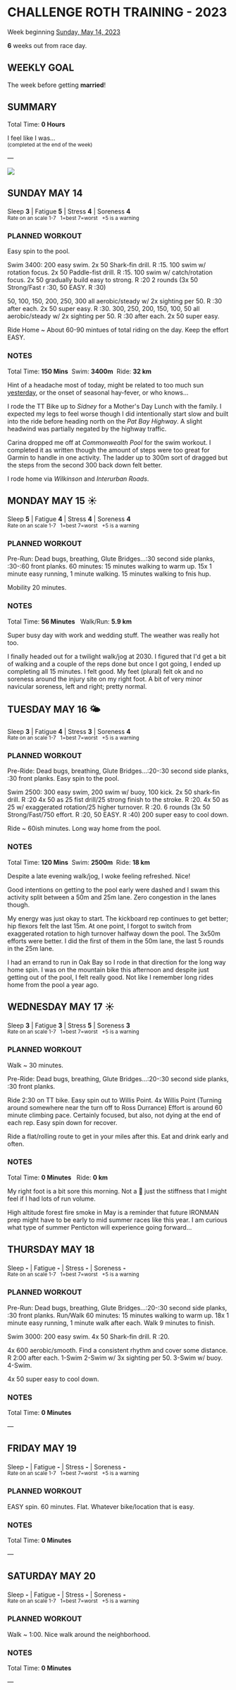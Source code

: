 # CHALLENGE ROTH TRAINING - 2023
Week beginning [Sunday, May 14, 2023](javascript:flick('sun');)

**6** weeks out from race day.

## WEEKLY GOAL
The week before getting **married**!

## SUMMARY
Total Time: **0 Hours**

I feel like I was...
<br /><sup>(completed at the end of the week)</sup>

&mdash;

![](/assets/jpg/II-9x550.jpeg)

## SUNDAY MAY 14
Sleep **3** | Fatigue **5** | Stress **4** | Soreness **4**
<sup><br />Rate on an scale 1-7 &nbsp; 1=best 7=worst &nbsp; +5 is a warning</sup>

### PLANNED WORKOUT
Easy spin to the pool.

Swim 3400: 
200 easy swim. 
2x 50 Shark-fin drill. R :15. 
100 swim w/ rotation focus. 
2x 50 Paddle-fist drill. R :15. 
100 swim w/ catch/rotation focus. 
2x 50 gradually build easy to strong. R :20
2 rounds (3x 50 Strong/Fast r :30, 50 EASY. R :30)

50, 100, 150, 200, 250, 300 all aerobic/steady w/ 2x sighting per 50. R :30 after each. 
2x 50 super easy. R :30. 
300, 250, 200, 150, 100, 50 all aerobic/steady w/ 2x sighting per 50. R :30 after each. 
2x 50 super easy. 

Ride Home ~ About 60-90 mintues of total riding on the day. 
Keep the effort EASY.

### NOTES
Total Time: **150 Mins** &nbsp;Swim: **3400m** &nbsp;Ride: **32 km**

Hint of a headache most of today, might be related to too much sun [yesterday](challenge2023-7weeksout?sat), or the onset of seasonal hay-fever, or who knows...

I rode the TT Bike up to _Sidney_ for a Mother's Day Lunch with the family.  I expected my legs to feel worse though I did intentionally start slow and built into the ride before heading north on the _Pat Bay Highway_.  A slight headwind was partially negated by the highway traffic.

Carina dropped me off at _Commonwealth Pool_ for the swim workout.  I completed it as written though the amount of steps were too great for Garmin to handle in one activity.  The ladder up to 300m sort of dragged but the steps from the second 300 back down felt better.

I rode home via _Wilkinson_ and _Interurban Roads_.

<!---->
## MONDAY MAY 15 ☀️
Sleep **5** | Fatigue **4** | Stress **4** | Soreness **4**
<sup><br />Rate on an scale 1-7 &nbsp; 1=best 7=worst &nbsp; +5 is a warning</sup>

### PLANNED WORKOUT
Pre-Run: Dead bugs, breathing, Glute Bridges...:30 second side planks, :30-:60 front planks.
60 minutes: 
15 minutes walking to warm up. 
15x 1 minute easy running, 1 minute walking. 
15 minutes walking to fnis hup. 

Mobility 20 minutes.

### NOTES
Total Time: **56 Minutes** &nbsp; Walk/Run: **5.9 km**

Super busy day with work and wedding stuff.  The weather was really hot too.

I finally headed out for a twilight walk/jog at 2030.  I figured that I'd get a bit of walking and a couple of the reps done but once I got going, I ended up completing all 15 minutes.  I felt good.  My feet (plural) felt ok and no soreness around the injury site on my right foot.  A bit of very minor navicular soreness, left and right; pretty normal.

<!---->
## TUESDAY MAY 16 🌤
Sleep **3** | Fatigue **4** | Stress **3** | Soreness **4**
<sup><br />Rate on an scale 1-7 &nbsp; 1=best 7=worst &nbsp; +5 is a warning</sup>

### PLANNED WORKOUT
Pre-Ride: Dead bugs, breathing, Glute Bridges...:20-:30 second side planks, :30 front planks.
Easy spin to the pool. 

Swim 2500: 
300 easy swim, 200 swim w/ buoy, 100 kick. 
2x 50 shark-fin drill. R :20
4x 50 as 25 fist drill/25 strong finish to the stroke. R :20. 
4x 50 as 25 w/ exaggerated rotation/25 higher turnover. R :20. 
6 rounds (3x 50 Strong/Fast/750 effort. R :20, 50 EASY. R :40)
200 super easy to cool down. 

Ride ~ 60ish minutes. Long way home from the pool.

### NOTES
Total Time: **120 Mins** &nbsp;Swim: **2500m** &nbsp;Ride: **18 km**

Despite a late evening walk/jog, I woke feeling refreshed.  Nice!
<!----->
Good intentions on getting to the pool early were dashed and I swam this activity split between a 50m and 25m lane.  Zero congestion in the lanes though.

My energy was just okay to start.  The kickboard rep continues to get better; hip flexors felt the last 15m.  At one point, I forgot to switch from exaggerated rotation to high turnover halfway down the pool.  The 3x50m efforts were better.  I did the first of them in the 50m lane, the last 5 rounds in the 25m lane.

I had an errand to run in Oak Bay so I rode in that direction for the long way home spin.  I was on the mountain bike this afternoon and despite just getting out of the pool, I felt really good.  Not like I remember long rides home from the pool a year ago.


<!---->
## WEDNESDAY MAY 17 ☀️
Sleep **3** | Fatigue **3** | Stress **5** | Soreness **3**
<sup><br />Rate on an scale 1-7 &nbsp; 1=best 7=worst &nbsp; +5 is a warning</sup>

### PLANNED WORKOUT
Walk ~ 30 minutes.

Pre-Ride: Dead bugs, breathing, Glute Bridges...:20-:30 second side planks, :30 front planks.

Ride 2:30 on TT bike.
Easy spin out to Willis Point.
4x Willis Point (Turning around somewhere near the turn off to Ross Durrance)
Effort is around 60 minute climbing pace.
Certainly focused, but also, not dying at the end of each rep.
Easy spin down for recover.

Ride a flat/rolling route to get in your miles after this.
Eat and drink early and often​.

### NOTES
Total Time: **0 Minutes** &nbsp; Ride: **0 km**

My right foot is a bit sore this morning.  Not a 🚩 just the stiffness that I might feel if I had lots of run volume.

High altitude forest fire smoke in May is a reminder that future IRONMAN prep might have to be early to mid summer races like this year.  I am curious what type of summer Penticton will experience going forward...
 
<!---->
## THURSDAY MAY 18
Sleep **-** | Fatigue **-** | Stress **-** | Soreness **-**
<sup><br />Rate on an scale 1-7 &nbsp; 1=best 7=worst &nbsp; +5 is a warning</sup>

### PLANNED WORKOUT
Pre-Run: Dead bugs, breathing, Glute Bridges...:20-:30 second side planks, :30 front planks.
Run/Walk 60 minutes: 
15 minutes walking to warm up. 
18x 1 minute easy running, 1 minute walk after each. 
Walk 9 minutes to finish. 

Swim 3000: 
200 easy swim. 
4x 50 Shark-fin drill. R :20. 

4x 600 aerobic/smooth. Find a consistent rhythm and cover some distance.
R 2:00 after each. 
1-Swim 
2-Swim w/ 3x sighting per 50. 
3-Swim w/ buoy. 
4-Swim. 

4x 50 super easy to cool down.

### NOTES
Total Time: **0 Minutes**

&mdash;  

<!---->
## FRIDAY MAY 19
Sleep **-** | Fatigue **-** | Stress **-** | Soreness **-**
<sup><br />Rate on an scale 1-7 &nbsp; 1=best 7=worst &nbsp; +5 is a warning</sup>

### PLANNED WORKOUT
EASY spin. 60 minutes. Flat. 
Whatever bike/location that is easy.

### NOTES
Total Time: **0 Minutes**

&mdash;  

<!---->
## SATURDAY MAY 20
Sleep **-** | Fatigue **-** | Stress **-** | Soreness **-**
<sup><br />Rate on an scale 1-7 &nbsp; 1=best 7=worst &nbsp; +5 is a warning</sup>

### PLANNED WORKOUT
Walk ~ 1:00. Nice walk around the neighborhood.

### NOTES
Total Time: **0 Minutes**

&mdash;  
